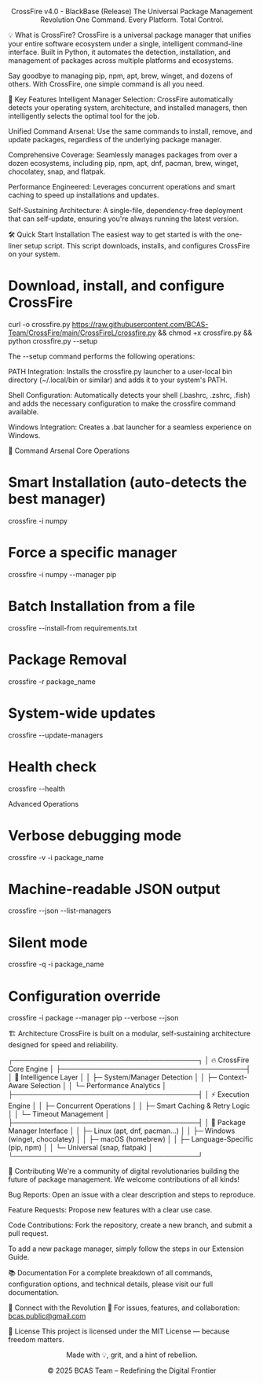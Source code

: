 <div align="center">

CrossFire v4.0 - BlackBase (Release)
The Universal Package Management Revolution
One Command. Every Platform. Total Control.
</div>

💡 What is CrossFire?
CrossFire is a universal package manager that unifies your entire software ecosystem under a single, intelligent command-line interface. Built in Python, it automates the detection, installation, and management of packages across multiple platforms and ecosystems.

Say goodbye to managing pip, npm, apt, brew, winget, and dozens of others. With CrossFire, one simple command is all you need.

🚀 Key Features
Intelligent Manager Selection: CrossFire automatically detects your operating system, architecture, and installed managers, then intelligently selects the optimal tool for the job.

Unified Command Arsenal: Use the same commands to install, remove, and update packages, regardless of the underlying package manager.

Comprehensive Coverage: Seamlessly manages packages from over a dozen ecosystems, including pip, npm, apt, dnf, pacman, brew, winget, chocolatey, snap, and flatpak.

Performance Engineered: Leverages concurrent operations and smart caching to speed up installations and updates.

Self-Sustaining Architecture: A single-file, dependency-free deployment that can self-update, ensuring you're always running the latest version.

🛠️ Quick Start
Installation
The easiest way to get started is with the one-liner setup script. This script downloads, installs, and configures CrossFire on your system.

# Download, install, and configure CrossFire
curl -o crossfire.py https://raw.githubusercontent.com/BCAS-Team/CrossFire/main/CrossFireL/crossfire.py && chmod +x crossfire.py && python crossfire.py --setup

The --setup command performs the following operations:

PATH Integration: Installs the crossfire.py launcher to a user-local bin directory (~/.local/bin or similar) and adds it to your system's PATH.

Shell Configuration: Automatically detects your shell (.bashrc, .zshrc, .fish) and adds the necessary configuration to make the crossfire command available.

Windows Integration: Creates a .bat launcher for a seamless experience on Windows.

🎯 Command Arsenal
Core Operations
# Smart Installation (auto-detects the best manager)
crossfire -i numpy

# Force a specific manager
crossfire -i numpy --manager pip

# Batch Installation from a file
crossfire --install-from requirements.txt

# Package Removal
crossfire -r package_name

# System-wide updates
crossfire --update-managers

# Health check
crossfire --health

Advanced Operations
# Verbose debugging mode
crossfire -v -i package_name

# Machine-readable JSON output
crossfire --json --list-managers

# Silent mode
crossfire -q -i package_name

# Configuration override
crossfire -i package --manager pip --verbose --json

🏗️ Architecture
CrossFire is built on a modular, self-sustaining architecture designed for speed and reliability.

┌──────────────────────────────────────┐
│        🔥 CrossFire Core Engine      │
├──────────────────────────────────────┤
│ 🧠 Intelligence Layer                │
│ ├─ System/Manager Detection          │
│ ├─ Context-Aware Selection           │
│ └─ Performance Analytics             │
├──────────────────────────────────────┤
│ ⚡ Execution Engine                  │
│ ├─ Concurrent Operations             │
│ ├─ Smart Caching & Retry Logic       │
│ └─ Timeout Management                │
├──────────────────────────────────────┤
│ 📡 Package Manager Interface         │
│ ├─ Linux (apt, dnf, pacman...)       │
│ ├─ Windows (winget, chocolatey)      │
│ ├─ macOS (homebrew)                  │
│ ├─ Language-Specific (pip, npm)      │
│ └─ Universal (snap, flatpak)         │
└──────────────────────────────────────┘

🤝 Contributing
We're a community of digital revolutionaries building the future of package management. We welcome contributions of all kinds!

Bug Reports: Open an issue with a clear description and steps to reproduce.

Feature Requests: Propose new features with a clear use case.

Code Contributions: Fork the repository, create a new branch, and submit a pull request.

To add a new package manager, simply follow the steps in our Extension Guide.

📚 Documentation
For a complete breakdown of all commands, configuration options, and technical details, please visit our full documentation.

🔗 Connect with the Revolution
📧 For issues, features, and collaboration: bcas.public@gmail.com

📄 License
This project is licensed under the MIT License — because freedom matters.

<div align="center">

Made with 💡, grit, and a hint of rebellion.

© 2025 BCAS Team – Redefining the Digital Frontier

</div>
